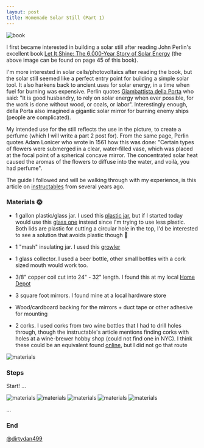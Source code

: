 ```yaml
---
layout: post
title: Homemade Solar Still (Part 1)
---
```


![book](/img/homemade_still_1/book_image.jpg)

I first became interested in building a solar still after reading John Perlin's excellent book [Let It Shine: The 6,000-Year Story of Solar Energy](https://www.amazon.com/Let-Shine-000-Year-Story-Energy/dp/1608681327) (the above image can be found on page 45 of this book).

I'm more interested in solar cells/photovoltaics after reading the book, but the solar still seemed like a perfect entry point for building a simple solar tool. It also harkens back to ancient uses for solar energy, in a time when fuel for burning was  expensive. Perlin quotes [Giambattista della Porta](https://en.wikipedia.org/wiki/Giambattista_della_Porta) who said:
"It is good husbandry, to rely on solar energy when ever possible, for the work is done without wood, or coals, or labor". Interestingly enough, della Porta also imagined a gigantic solar mirror for burning enemy ships (people are complicated).

My intended use for the still reflects the use in the picture, to create a perfume (which I will write a part 2 post for). From the same page, Perlin quotes Adam Lonicer who wrote in 1561 how this was done: "Certain types of flowers were submerged in a clear, water-filled vase, which was placed at the focal point of a spherical concave mirror. The concentrated solar heat caused the aromas of the flowers to diffuse into the water, and voilà, you had perfume".

The guide I followed and will be walking through with my experience, is this article on [instructables](https://www.instructables.com/id/Build-a-simple-solar-still/) from several years ago.

### Materials 🌞

* 1 gallon plastic/glass jar. I used this [plastic jar](https://www.amazon.com/gp/product/B06WWBR13B/ref=ppx_od_dt_b_asin_title_o00_s00?ie=UTF8&psc=1), but if I started today would use this [glass one](https://www.amazon.com/Empty-Gallon-Airtight-Leakproof-Plastic/dp/B075JR6H11/ref=sr_1_1_sspa?s=home-garden&ie=UTF8&qid=1548533524&sr=1-1-spons&keywords=1+gallon+glass+jar&psc=1) instead since I'm trying to use less plastic. Both lids are plastic for cutting a circular hole in the top, I'd be interested to see a solution that avoids plastic though 🤔

* 1 "mash" insulating jar. I used this [growler](https://www.amazon.com/gp/product/B01GUIMD9Q/ref=ppx_yo_dt_b_asin_title_o09__o00_s00?ie=UTF8&psc=1)

* 1 glass collector. I used a beer bottle, other small bottles with a cork sized mouth would work too.

* 3/8" copper coil cut into 24" - 32" length. I found this at my local [Home Depot](https://www.homedepot.com/p/3-8-in-OD-x-10-ft-Copper-Soft-Refrigeration-Coil-3-8-R-10RE/203654362?MERCH=REC-_-PIPHorizontal2_rr-_-202287075-_-203654362-_-N)

* 3 square foot mirrors. I found mine at a local hardware store

* Wood/cardboard backing for the mirrors + duct tape or other adhesive for mounting

* 2 corks. I used corks from two wine bottles that I had to drill holes through, though the instructable's article mentions finding corks with holes at a wine-brewer hobby shop (could not find one in NYC). I think these could be an equivalent found [online](https://www.widgetco.com/7-cork-stoppers-cork-extra-drilled-hole-3-8-inch), but I did not go that route

![materials](/img/homemade_still_1/material.jpg)

### Steps

Start! ...


![materials](/img/homemade_still_1/still_inside.jpg)
![materials](/img/homemade_still_1/cork.jpg)
![materials](/img/homemade_still_1/copper_pipe.jpg)
![materials](/img/homemade_still_1/bottle.jpg)
![materials](/img/homemade_still_1/still_outside.jpg)


...

### End

[@dirtydan499](https://twitter.com/dirtydan499)
